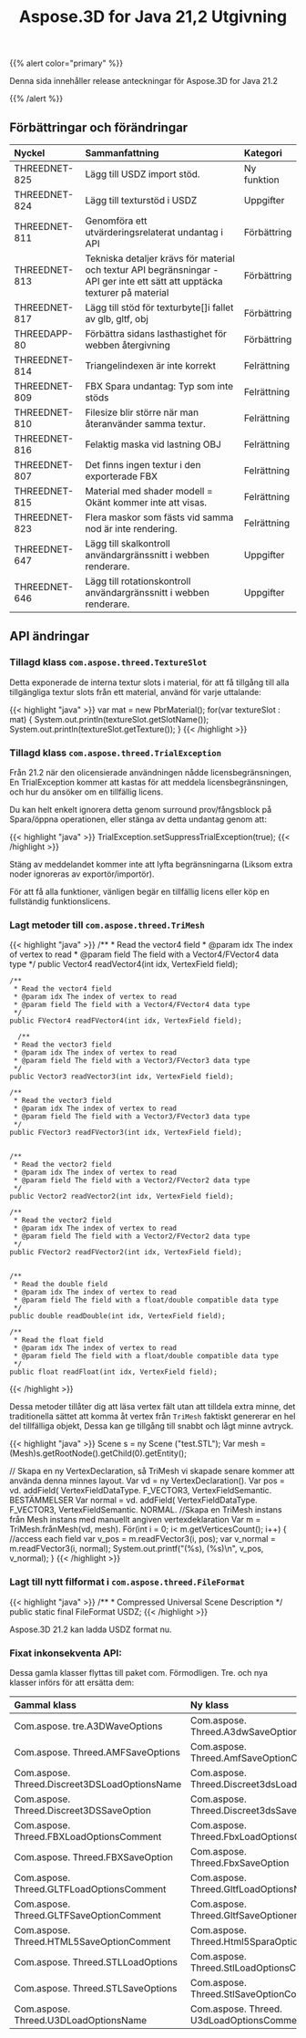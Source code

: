 ﻿---
title: Aspose.3D for Java 21,2 Utgivning
type: docs
weight: 11
url: /sv/java/aspose-3d-for-java-21-2-release-notes/
---
{{% alert color="primary" %}}

Denna sida innehåller release anteckningar för Aspose.3D for Java 21.2

{{% /alert %}}
## **Förbättringar och förändringar**

|**Nyckel**|**Sammanfattning**|**Kategori**|
|:- |:- |:- |
|THREEDNET-825 |Lägg till USDZ import stöd.|Ny funktion|
|THREEDNET-824 |Lägg till texturstöd i USDZ|Uppgifter|
|THREEDNET-811 |Genomföra ett utvärderingsrelaterat undantag i API|Förbättring|
|THREEDNET-813 |Tekniska detaljer krävs för material och textur API begränsningar - API ger inte ett sätt att upptäcka texturer på material|Förbättring|
|THREEDNET-817 |Lägg till stöd för texturbyte[]i fallet av glb, gltf, obj|Förbättring|
|THREEDAPP-80 |Förbättra sidans lasthastighet för webben återgivning|Förbättring|
|THREEDNET-814 |Triangelindexen är inte korrekt|Felrättning|
|THREEDNET-809 |FBX Spara undantag: Typ som inte stöds|Felrättning|
|THREEDNET-810 |Filesize blir större när man återanvänder samma textur.|Felrättning|
|THREEDNET-816 |Felaktig maska vid lastning OBJ|Felrättning|
|THREEDNET-807 |Det finns ingen textur i den exporterade FBX|Felrättning|
|THREEDNET-815 |Material med shader modell = Okänt kommer inte att visas.|Felrättning|
|THREEDNET-823 |Flera maskor som fästs vid samma nod är inte rendering.|Felrättning|
|THREEDNET-647 |Lägg till skalkontroll användargränssnitt i webben renderare.|Uppgifter|
|THREEDNET-646 |Lägg till rotationskontroll användargränssnitt i webben renderare.|Uppgifter|



## API ändringar ##

### Tillagd klass `com.aspose.threed.TextureSlot`

Detta exponerade de interna textur slots i material, för att få tillgång till alla tillgängliga textur slots från ett material, använd för varje uttalande:

{{< highlight "java" >}}
        var mat = new PbrMaterial();
        for(var textureSlot : mat) {
            System.out.println(textureSlot.getSlotName());
            System.out.println(textureSlot.getTexture());
        }
{{< /highlight >}}

### Tillagd klass `com.aspose.threed.TrialException`

Från 21.2 när den olicensierade användningen nådde licensbegränsningen, En TrialException kommer att kastas för att meddela licensbegränsningen, och hur du ansöker om en tillfällig licens.

Du kan helt enkelt ignorera detta genom surround prov/fångsblock på Spara/öppna operationen, eller stänga av detta undantag genom att:

{{< highlight "java" >}}
        TrialException.setSuppressTrialException(true);
{{< /highlight >}}

Stäng av meddelandet kommer inte att lyfta begränsningarna (Liksom extra noder ignoreras av exportör/importör).

För att få alla funktioner, vänligen begär en tillfällig licens eller köp en fullständig funktionslicens.

### Lagt metoder till `com.aspose.threed.TriMesh`


{{< highlight "java" >}}
    /**
     * Read the vector4 field
     * @param idx The index of vertex to read
     * @param field The field with a Vector4/FVector4 data type
     */
    public Vector4 readVector4(int idx, VertexField field);
  
    /**
     * Read the vector4 field
     * @param idx The index of vertex to read
     * @param field The field with a Vector4/FVector4 data type
     */
    public FVector4 readFVector4(int idx, VertexField field);
  
      /**
     * Read the vector3 field
     * @param idx The index of vertex to read
     * @param field The field with a Vector3/FVector3 data type
     */
    public Vector3 readVector3(int idx, VertexField field);
    
    /**
     * Read the vector3 field
     * @param idx The index of vertex to read
     * @param field The field with a Vector3/FVector3 data type
     */
    public FVector3 readFVector3(int idx, VertexField field);

  
    /**
     * Read the vector2 field
     * @param idx The index of vertex to read
     * @param field The field with a Vector2/FVector2 data type
     */
    public Vector2 readVector2(int idx, VertexField field);
    
    /**
     * Read the vector2 field
     * @param idx The index of vertex to read
     * @param field The field with a Vector2/FVector2 data type
     */
    public FVector2 readFVector2(int idx, VertexField field);

  
    /**
     * Read the double field
     * @param idx The index of vertex to read
     * @param field The field with a float/double compatible data type
     */
    public double readDouble(int idx, VertexField field);
    
    /**
     * Read the float field
     * @param idx The index of vertex to read
     * @param field The field with a float/double compatible data type
     */
    public float readFloat(int idx, VertexField field);
{{< /highlight >}}


Dessa metoder tillåter dig att läsa vertex fält utan att tilldela extra minne, det traditionella sättet att komma åt vertex från `TriMesh` faktiskt genererar en hel del tillfälliga objekt, Dessa kan ge tillgång till snabbt och lågt minne avtryck.

{{< highlight "java" >}}
Scene s = ny Scene ("test.STL");
Var mesh = (Mesh)s.getRootNode().getChild(0).getEntity();

// Skapa en ny VertexDeclaration, så TriMesh vi skapade senare kommer att använda denna minnes layout.
Var vd = ny VertexDeclaration().
Var pos = vd. addField( VertexFieldDataType. F_VECTOR3, VertexFieldSemantic. BESTÄMMELSER
Var normal = vd. addField( VertexFieldDataType. F_VECTOR3, VertexFieldSemantic. NORMAL.
//Skapa en TriMesh instans från Mesh instans med manuellt angiven vertexdeklaration
Var m = TriMesh.frånMesh(vd, mesh).
För(int i = 0; i< m.getVerticesCount(); i++)
        {
            //access each field
            var v_pos = m.readFVector3(i, pos);
            var v_normal = m.readFVector3(i, normal);
            System.out.printf("(%s), (%s)\n", v_pos, v_normal);
        }
{{< /highlight >}}


### Lagt till nytt filformat i `com.aspose.threed.FileFormat`

{{< highlight "java" >}}
    /**
     * Compressed Universal Scene Description
     */
    public static final FileFormat USDZ;
{{< /highlight >}}

Aspose.3D 21.2 kan ladda USDZ format nu.


### Fixat inkonsekventa API:

Dessa gamla klasser flyttas till paket com. Förmodligen. Tre. och nya klasser införs för att ersätta dem:

|**Gammal klass** |**Ny klass** |
|:- |:- |
|Com.aspose. tre.A3DWaveOptions|Com.aspose. Threed.A3dwSaveOptionComment|
|Com.aspose. Threed.AMFSaveOptions|Com.aspose. Threed.AmfSaveOptionComment|
|Com.aspose. Threed.Discreet3DSLoadOptionsName|Com.aspose. Threed.Discreet3dsLoadOptioner|
|Com.aspose. Threed.Discreet3DSSaveOption|Com.aspose. Threed.Discreet3dsSaveOptioner|
|Com.aspose. Threed.FBXLoadOptionsComment|Com.aspose. Threed.FbxLoadOptionsComment|
|Com.aspose. Threed.FBXSaveOption|Com.aspose. Threed.FbxSaveOption|
|Com.aspose. Threed.GLTFLoadOptionsComment|Com.aspose. Threed.GltfLoadOptionsName|
|Com.aspose. Threed.GLTFSaveOptionComment|Com.aspose. Threed.GltfSaveOptioner|
|Com.aspose. Threed.HTML5SaveOptionComment|Com.aspose. Threed.Html5SparaOptionComment|
|Com.aspose. Threed.STLLoadOptions|Com.aspose. Threed.StlLoadOptionsComment|
|Com.aspose. Threed.STLSaveOptions|Com.aspose. Threed.StlSaveOptionComment|
|Com.aspose. Threed.U3DLoadOptionsName|Com.aspose. Threed. U3dLoadOptionsComment|


